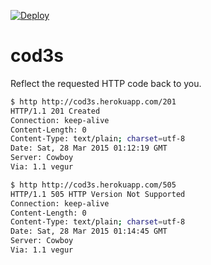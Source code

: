 [![Deploy](https://www.herokucdn.com/deploy/button.png)](https://heroku.com/deploy)

# cod3s

Reflect the requested HTTP code back to you.

```bash
$ http http://cod3s.herokuapp.com/201
HTTP/1.1 201 Created
Connection: keep-alive
Content-Length: 0
Content-Type: text/plain; charset=utf-8
Date: Sat, 28 Mar 2015 01:12:19 GMT
Server: Cowboy
Via: 1.1 vegur

$ http http://cod3s.herokuapp.com/505
HTTP/1.1 505 HTTP Version Not Supported
Connection: keep-alive
Content-Length: 0
Content-Type: text/plain; charset=utf-8
Date: Sat, 28 Mar 2015 01:14:45 GMT
Server: Cowboy
Via: 1.1 vegur
```

